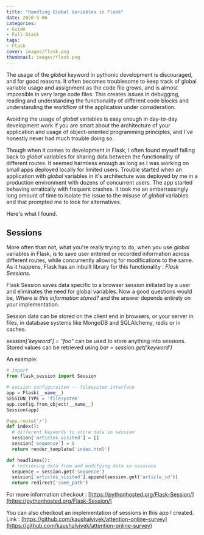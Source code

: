 ```yaml
---
title: "Handling Global Variables in Flask"
date: 2020-5-06
categories:
- Guide
- Full-Stack
tags:
- Flask
cover: images/flask.png
thumbnail: images/flask.png
---
```


The usage of the *global* keyword in pythonic development is discouraged, and for good reasons. It often becomes troublesome to keep track of global variable usage and assignment as the code file grows, and is almost  impossible in very large code files. This creates issues in debugging, reading and understanding the functionality of different code blocks and understanding the workflow of the application under consideration.

<!--more-->

Avoiding the usage of *global* variables is easy enough in day-to-day development work if you are smart about the architecture of your application and usage of object-oriented programming principles, and I've honestly never had much trouble doing so.

Though when it comes to development in Flask, I often found myself falling back to *global* variables for sharing data between the functionality of different routes. It seemed harmless enough as long as I was working on small apps deployed locally for limited users. Trouble started when an application with *global* variables in it's architecture was deployed by me in a production environment with dozens of concurrent users. The app started behaving erratically with frequent crashes. It took me an embarrassingly long amount of time to isolate the issue to the misuse of *global* variables and that prompted me to look for alternatives.

Here's what I found.

## Sessions

More often than not, what you're really trying to do, when you use *global* variables in Flask, is to save user entered or recorded information across different routes, while concurrently allowing for modifications to the same. As it happens, Flask has an inbuilt library for this functionality : *Flask Sessions*.

Flask Session saves data specific to a browser session initiated by a user and eliminates the need for global variables. Now a good questions would be, *Where is this information stored?* and the answer depends entirely on your implementation.

Session data can be stored on the client end in browsers, or your server in files, in database systems like MongoDB and SQLAlchemy, redis or in caches.

*session['keyword'] = "foo"* can be used to store anything into sessions.  
Stored values can be retrieved using *bar = session.get('keyword')*

An example:
```python
# import
from flask_session import Session

# session configuraiton -- filesystem interface
app = Flask(__name__)
SESSION_TYPE = 'filesystem'
app.config.from_object(__name__)
Session(app)

@app.route('/')
def index():
  # different keywords to store data in session
  session['articles_visited'] = []
  session['sequence'] = 0
  return render_template('index.html')

def headlines():
  # retrieving data from and modifying data in sessions
  sequence = session.get('sequence')
  session['articles_visited'].append(session.get('article_id'))
  return redirect('some_path')
```

For more information checkout : [https://pythonhosted.org/Flask-Session/](https://pythonhosted.org/Flask-Session/)  

You can also checkout an implementation of sessions in this app I created. Link : [https://github.com/kaushalvivek/attention-online-survey](https://github.com/kaushalvivek/attention-online-survey)
